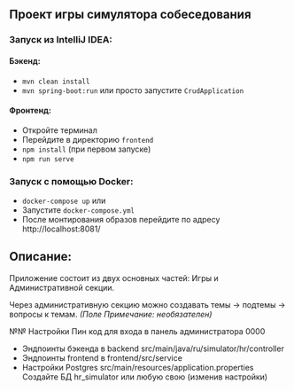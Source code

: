 ## Проект игры симулятора собеседования
### Запуск из IntelliJ IDEA:
#### Бэкенд:
- `mvn clean install`
- `mvn spring-boot:run`
  или просто запустите `CrudApplication`

#### Фронтенд:
- Откройте терминал
- Перейдите в директорию `frontend`
- `npm install` (при первом запуске)
- `npm run serve`

### Запуск с помощью Docker:
- `docker-compose up`
  или
- Запустите `docker-compose.yml`
- После монтирования образов перейдите по адресу http://localhost:8081/
## Описание:
Приложение состоит из двух основных частей: Игры и Административной секции.

Через административную секцию можно создавать темы -> подтемы -> вопросы к темам.
*(Поле Примечание: необязателен)*

№№ Настройки
Пин код для входа в панель администратора 0000
- Эндпоинты бэкенда в backend  src/main/java/ru/simulator/hr/controller
- Эндпоинты frontend в frontend/src/service
- Настройки Postgres src/main/resources/application.properties
  Создайте БД hr_simulator или любую свою (изменив настройки)



